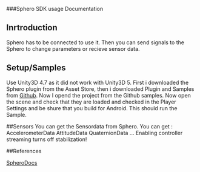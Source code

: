 ###Sphero SDK usage Documentation

## Inrtroduction
Sphero has to be connected to use it. Then you can send signals to the Sphero to change parameters or recieve sensor data.

## Setup/Samples
Use Unity3D 4.7 as it did not work with Unity3D 5. 
First i downloaded the Sphero plugin from the Asset Store, then i downloaded Plugin and Samples from [Github][1]. Now I opend the project from the Github samples. Now open the scene and check that they are loaded and checked in the Player Settings and be shure that you build for Android. This should run the Sample.

##Sensors
You can get the Sensordata from Sphero. You can get :
AccelerometerData
AttitudeData
QuaternionData
...
Enabling controller streaming turns off stabilization!

##References

[SpheroDocs](https://sdk.sphero.com/sdk-documentation/getting-started/)

[1]: https://github.com/orbotix/UNITY-PLUGIN

